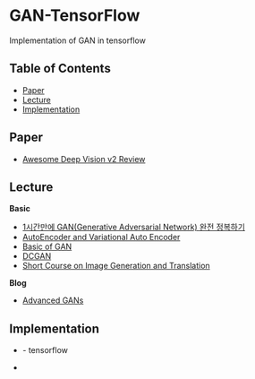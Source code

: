 # GAN-TensorFlow
Implementation of GAN in tensorflow 


## Table of Contents
- [Paper](#Paper)
- [Lecture](#Lecture) 
- [Implementation](#Implementation)


## Paper
  - [Awesome Deep Vision v2 Review](https://eungbean.github.io/2019/02/15/awesome-deep-vision/)


## Lecture
**Basic**
 - [1시간만에 GAN(Generative Adversarial Network) 완전 정복하기](https://www.youtube.com/watch?v=odpjk7_tGY0)
 - [AutoEncoder and Variational Auto Encoder](https://www.youtube.com/watch?v=54hyK1J4wTc&list=PLSAJwo7mw8jn8iaXwT4MqLbZnS-LJwnBd&index=31)
 - [Basic of GAN](https://www.youtube.com/watch?v=LeMnE1TIil4&list=PLSAJwo7mw8jn8iaXwT4MqLbZnS-LJwnBd&index=32) 
 - [DCGAN](https://www.youtube.com/watch?v=JOjMk-E1CnQ&list=PLSAJwo7mw8jn8iaXwT4MqLbZnS-LJwnBd&index=33) 
 - [Short Course on Image Generation and Translation](https://www.youtube.com/watch?v=SycbgluGH8A&list=PLep-kTP3NkcNbPLz7BxySgcMkd_ufletH)
 
 **Blog**
  - [Advanced GANs](https://ratsgo.github.io/generative%20model/2017/12/21/gans/)
 
## Implementation
- []() - tensorflow

-
